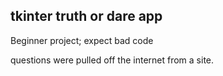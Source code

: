 tkinter truth or dare app
------------------------
Beginner project; expect bad code

questions were pulled off the internet from a site.
